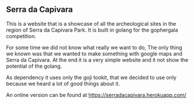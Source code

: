 ## Serra da Capivara ##

This is a website that is a showcase of all the archeological sites in the region of Serra da Capivara Park. It is built in golang for the gophergala competition.

For some time we did not know what really we want to do, The only thing we known was that we wanted to make something with google maps and Serra da Capivara. At the end it is a very simple website and it not show the potential of the golang.

As dependency it uses only the goji tookit, that we decided to use only because we heard a lot of good things about it.

An online version can be found at https://serradacapivara.herokuapp.com/
